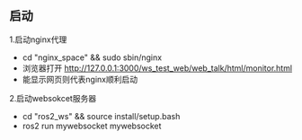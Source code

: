 ## 启动
1.启动nginx代理
   - cd "nginx_space" && sudo sbin/nginx
   - 浏览器打开 http://127.0.0.1:3000/ws_test_web/web_talk/html/monitor.html
   - 能显示网页则代表nginx顺利启动

2.启动websokcet服务器
   - cd "ros2_ws" && source install/setup.bash
   - ros2 run mywebsocket mywebsocket

